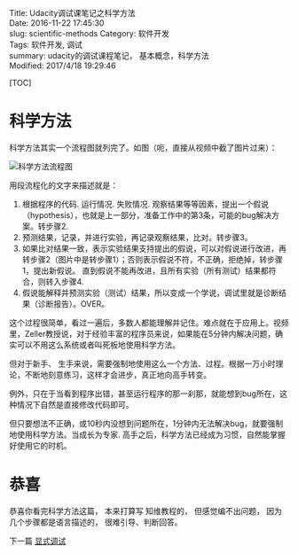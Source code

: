 Title: Udacity调试课笔记之科学方法   
Date: 2016-11-22 17:45:30  
slug: scientific-methods
Category: 软件开发  
Tags: 软件开发, 调试  
summary: udacity的调试课程笔记， 基本概念，科学方法  
Modified: 2017/4/18 19:29:46

[TOC]

# 科学方法

科学方法其实一个流程图就列完了。如图（呃，直接从视频中截了图片过来）：

![科学方法流程图](http://img.blog.csdn.net/20130922221503343?watermark/2/text/aHR0cDovL2Jsb2cuY3Nkbi5uZXQvc25kbnlhbmdk/font/5a6L5L2T/fontsize/400/fill/I0JBQkFCMA==/dissolve/70/gravity/SouthEast)
 
用段流程化的文字来描述就是：

1. 根据程序的代码. 运行情况. 失败情况. 观察结果等等因素，提出一个假说（hypothesis），也就是上一部分，准备工作中的第3条，可能的bug解决方案。转步骤2.
2. 预测结果，记录，并进行实验，再记录观察结果，比对。转步骤3。
3. 如果比对结果一致，表示实验结果支持提出的假说，可以对假说进行改进，再转步骤2（图片中是转步骤1）；否则表示假说不符，不正确，拒绝掉，转步骤1，提出新假说。
直到假说不能再改进，且所有实验（所有测试）结果都符合，则转入步骤4.
4. 假说能解释并预测实验（测试）结果，所以变成一个学说，调试里就是诊断结果（诊断报告）。OVER。

这个过程很简单，看过一遍后，多数人都能理解并记住。难点就在于应用上。视频里，Zeller教授说，对于经验丰富的程序员来说，如果能在5分钟内解决问题，确实可以不用这么系统或者叫死板地使用科学方法。

但对于新手、 生手来说，需要强制地使用这么一个方法、过程。根据一万小时理论，不断地刻意练习，这样才会进步，真正地向高手转变。

例外，只在于当看到程序出错，甚至运行程序的那一刹那，就能想到bug所在，这种情况下自然是直接修改代码即可。

但只要想法不正确，或10秒内没想到问题所在，1分钟内无法解决bug，就要强制地使用科学方法。当成长为专家. 高手之后，科学方法已经成为习惯，自然能掌握好使用它的时机。

# 恭喜

恭喜你看完科学方法这篇， 本来打算写 知维教程的， 但感觉编不出问题， 因为几个步骤都是语言描述的， 很难引导、判断回答。

下一篇 [显式调试](http://blog.zhimind.com/Explicit-Debugging.html)
